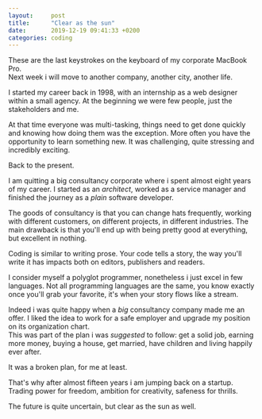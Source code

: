 ```yaml
---
layout:     post
title:      "Clear as the sun"
date:       2019-12-19 09:41:33 +0200
categories: coding
---
```


These are the last keystrokes on the keyboard of my corporate MacBook Pro.  
Next week i will move to another company, another city, another life.

I started my career back in 1998, with an internship as a web designer within a small agency. At the beginning we were few people, just the stakeholders and me.

At that time everyone was multi-tasking, things need to get done quickly and knowing how doing them was the exception. More often you have the opportunity to learn something new. It was challenging, quite stressing and incredibly exciting.

Back to the present.

I am quitting a big consultancy corporate where i spent almost eight years of my career. I started as an *architect*, worked as a service manager and finished the journey as a *plain* software developer.

The goods of consultancy is that you can change hats frequently, working with different customers, on different projects, in different industries.
The main drawback is that you'll end up with being pretty good at everything, but excellent in nothing.

Coding is similar to writing prose. Your code tells a story, the way you'll write it has impacts both on editors, publishers and readers.

I consider myself a polyglot programmer, nonetheless i just excel in few languages. Not all programming languages are the same, you know exactly once you'll grab your favorite, it's when your story flows like a stream.

Indeed i was quite happy when a *big* consultancy company made me an offer. I liked the idea to work for a safe employer and upgrade my position on its organization chart.   
This was part of the plan i was *suggested* to follow: get a solid job, earning more money, buying a house, get married, have children and living happily ever after.

It was a broken plan, for me at least.

That's why after almost fifteen years i am jumping back on a startup. Trading power for freedom, ambition for creativity, safeness for thrills. 

The future is quite uncertain, but clear as the sun as well.
